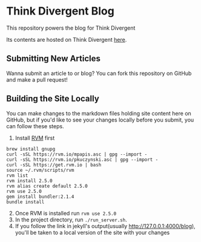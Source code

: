 # Think Divergent Blog

This repository powers the blog for Think Divergent

Its contents are hosted on Think Divergent [here](https://thinkdivergent.com/blog).

## Submitting New Articles

Wanna submit an article to or blog? You can fork this repository on GitHub and make a pull request!

## Building the Site Locally

You can make changes to the markdown files holding site content here on GitHub, but if you'd like to see your changes
locally before you submit, you can follow these steps.

1. Install [RVM](https://rvm.io/rvm/basics) first
```
brew install gnupg
curl -sSL https://rvm.io/mpapis.asc | gpg --import -
curl -sSL https://rvm.io/pkuczynski.asc | gpg --import -
curl -sSL https://get.rvm.io | bash
source ~/.rvm/scripts/rvm
rvm list
rvm install 2.5.0
rvm alias create default 2.5.0
rvm use 2.5.0
gem install bundler:2.1.4
bundle install
```
2. Once RVM is installed run `rvm use 2.5.0`
3. In the project directory, run `./run_server.sh`.
4. If you follow the link in jekyll's output(usually http://127.0.0.1:4000/blog), you'll be taken to a local version of the site with your changes

